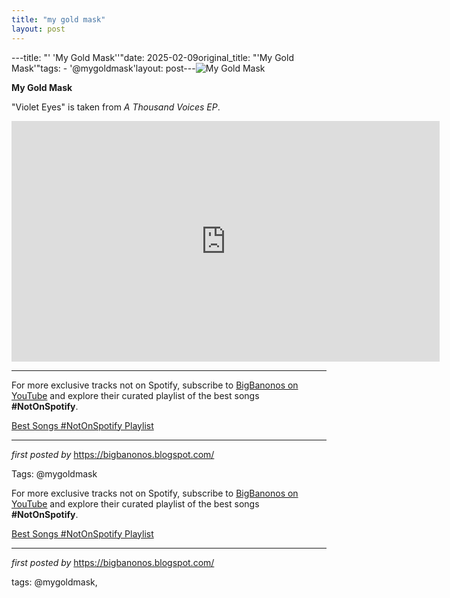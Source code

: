 ```yaml
---
title: "my gold mask"
layout: post
---
```

---title: "' 'My Gold Mask''"date: 2025-02-09original_title: "'My Gold Mask'"tags:  - '@mygoldmask'layout: post---<img src="https://i.scdn.co/image/ab6761610000e5eb7e249627acbfec065486bcd3" alt="My Gold Mask"> <p><strong>My Gold Mask</strong></p> <p>"Violet Eyes" is taken from <em>A Thousand Voices EP</em>.</p> <iframe width="685" height="385" src="https://www.youtube.com/embed/nxzUQAaCZdU" title="My Gold Mask - Violet Eyes - Official Music Video" frameborder="0" allow="accelerometer; autoplay; clipboard-write; encrypted-media; gyroscope; picture-in-picture; web-share" referrerpolicy="strict-origin-when-cross-origin" allowfullscreen></iframe> <hr> <div> <p>For more exclusive tracks not on Spotify, subscribe to <a href="https://www.youtube.com/@BigBanonos" target="_blank">BigBanonos on YouTube</a> and explore their curated playlist of the best songs <strong>#NotOnSpotify</strong>.</p> <p><a href="https://www.youtube.com/playlist?list=PLtuNtuTatqI0kFahUCbtbfenC_ET5O_tr" target="_blank">Best Songs #NotOnSpotify Playlist</a></p></div> <hr> <p><em>first posted by</em> <a href="https://bigbanonos.blogspot.com/" rel="noopener" target="_new">https://bigbanonos.blogspot.com/</a></p> <p>Tags: @mygoldmask</p><!--Subscribe and Playlist Links--><div>    <p>For more exclusive tracks not on Spotify, subscribe to <a href="https://www.youtube.com/@BigBanonos" target="_blank">BigBanonos on YouTube</a> and explore their curated playlist of the best songs <strong>#NotOnSpotify</strong>.</p>    <p><a href="https://www.youtube.com/playlist?list=PLtuNtuTatqI0kFahUCbtbfenC_ET5O_tr" target="_blank">Best Songs #NotOnSpotify Playlist<br /></a></p></div><hr /><p><em>first posted by</em> <a href="https://bigbanonos.blogspot.com/" rel="noopener" target="_new">https://bigbanonos.blogspot.com/</a></p><p>tags: @mygoldmask,</p>